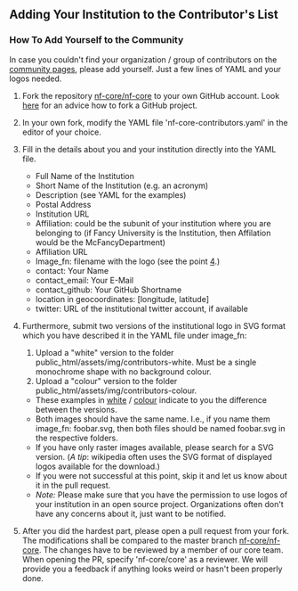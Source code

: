 
## Adding Your Institution to the Contributor's List
### How To Add Yourself to the Community
In case you couldn't find your organization / group of contributors on the [community pages](https://nf-co.re/community), please add yourself. Just a few lines of YAML and your logos needed.

1. Fork the repository [nf-core/nf-core](https://github.com/nf-core/nf-co.re) to your own GitHub account. Look [here](https://guides.github.com/activities/forking/) for an advice how to fork a GitHub project.

2. In your own fork, modify the YAML file 'nf-core-contributors.yaml' in the editor of your choice.

3. Fill in the details about you and your institution directly into the YAML file.
    * Full Name of the Institution
    * Short Name of the Institution (e.g. an acronym)
    * Description (see YAML for the examples)
    * Postal Address
    * Institution URL
    * Affiliation: could be the subunit of your institution where you are belonging to (if Fancy University is the Institution, then Affilation would be the McFancyDepartment)
    * Affiliation URL
    * Image_fn: filename with the logo (see the point [4](#4).)
    * contact: Your Name
    * contact_email: Your E-Mail
    * contact_github: Your GitHub Shortname
    * location in geocoordinates: [longitude, latitude]
    * twitter: URL of the institutional twitter account, if available

4. Furthermore, submit two versions of the institutional logo in SVG format which you have described it in the YAML file under image_fn:
    1. Upload a "white" version to the folder public_html/assets/img/contributors-white. Must be a single monochrome shape with no background colour.
    2. Upload a "colour" version to the folder public_html/assets/img/contributors-colour.

    * These examples in [white](https://github.com/nf-core/nf-co.re/tree/master/public_html/assets/img/contributors-white) / [colour](https://github.com/nf-core/nf-co.re/tree/master/public_html/assets/img/contributors-colour) indicate to you the difference between the versions.
    * Both images should have the same name. I.e., if you name them image_fn: foobar.svg, then both files should be named foobar.svg in the respective folders.
    * If you have only raster images available, please search for a SVG version.
    (_A tip_: wikipedia often uses the SVG format of displayed logos available for the download.)
    * If you were not successful at this point, skip it and let us know about it in the pull request.
    * _Note:_ Please make sure that you have the permission to use logos of your institution in an open source project. Organizations often don't have any concerns about it, just want to be notified.

5. After you did the hardest part, please open a pull request from your fork. The modifications shall be compared to the master branch [nf-core/nf-core](https://github.com/nf-core/nf-co.re).
The changes have to be reviewed by a member of our core team. When opening the PR, specify 'nf-core/core' as a reviewer. We will provide you a feedback if anything looks weird or hasn't been properly done.
